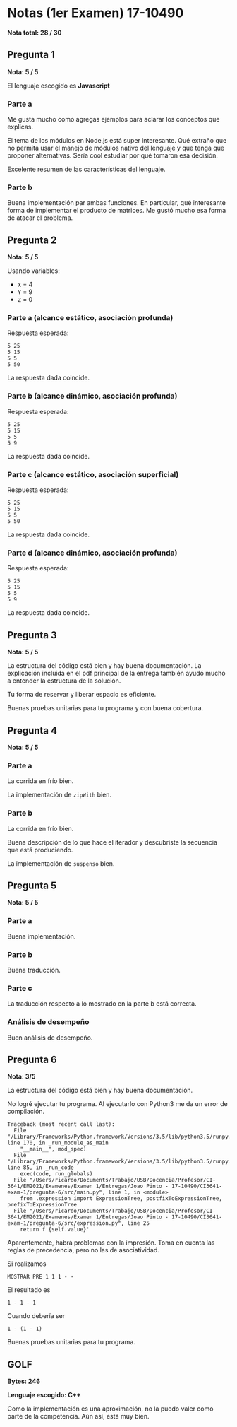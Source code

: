 # Notas (1er Examen) 17-10490

**Nota total: 28 / 30**

## Pregunta 1

**Nota: 5 / 5**

El lenguaje escogido es **Javascript**

### Parte a

Me gusta mucho como agregas ejemplos para aclarar los conceptos que explicas.

El tema de los módulos en Node.js está super interesante. Qué extraño que no permita usar el manejo de módulos nativo del lenguaje y que tenga que proponer alternativas. Sería cool estudiar por qué tomaron esa decisión.

Excelente resumen de las características del lenguaje.

### Parte b

Buena implementación par ambas funciones. En particular, qué interesante forma de implementar el producto de matrices. Me gustó mucho esa forma de atacar el problema.

## Pregunta 2

**Nota: 5 / 5**

Usando variables:

* `X` = 4
* `Y` = 9
* `Z` = 0

### Parte a (alcance estático, asociación profunda)

Respuesta esperada:

```
5 25
5 15
5 5
5 50
```

La respuesta dada coincide.

### Parte b (alcance dinámico, asociación profunda)

Respuesta esperada:

```
5 25
5 15
5 5
5 9
```

La respuesta dada coincide.

### Parte c (alcance estático, asociación superficial)

Respuesta esperada:

```
5 25
5 15
5 5
5 50
```

La respuesta dada coincide.

### Parte d (alcance dinámico, asociación profunda)

Respuesta esperada:

```
5 25
5 15
5 5
5 9
```

La respuesta dada coincide.

## Pregunta 3

**Nota: 5 / 5**

La estructura del código está bien y hay buena documentación. La explicación incluida en el pdf principal de la entrega también ayudó mucho a entender la estructura de la solución.

Tu forma de reservar y liberar espacio es eficiente.

Buenas pruebas unitarias para tu programa y con buena cobertura.

## Pregunta 4

**Nota: 5 / 5**

### Parte a

La corrida en frío bien.

La implementación de `zipWith` bien.

### Parte b

La corrida en frío bien.

Buena descripción de lo que hace el iterador y descubriste la secuencia que está produciendo.

La implementación de `suspenso` bien.

## Pregunta 5

**Nota: 5 / 5**

### Parte a

Buena implementación.

### Parte b

Buena traducción.

### Parte c

La traducción respecto a lo mostrado en la parte b está correcta.

### Análisis de desempeño

Buen análisis de desempeño.

## Pregunta 6

**Nota: 3/5**

La estructura del código está bien y hay buena documentación.

No logré ejecutar tu programa. Al ejecutarlo con Python3 me da un error de compilación.

```
Traceback (most recent call last):
  File "/Library/Frameworks/Python.framework/Versions/3.5/lib/python3.5/runpy.py", line 170, in _run_module_as_main
    "__main__", mod_spec)
  File "/Library/Frameworks/Python.framework/Versions/3.5/lib/python3.5/runpy.py", line 85, in _run_code
    exec(code, run_globals)
  File "/Users/ricardo/Documents/Trabajo/USB/Docencia/Profesor/CI-3641/EM2021/Examenes/Examen 1/Entregas/Joao Pinto - 17-10490/CI3641-exam-1/pregunta-6/src/main.py", line 1, in <module>
    from .expression import ExpressionTree, postfixToExpressionTree, prefixToExpressionTree
  File "/Users/ricardo/Documents/Trabajo/USB/Docencia/Profesor/CI-3641/EM2021/Examenes/Examen 1/Entregas/Joao Pinto - 17-10490/CI3641-exam-1/pregunta-6/src/expression.py", line 25
    return f'{self.value}'
```

Aparentemente, habrá problemas con la impresión. Toma en cuenta las reglas de precedencia, pero no las de asociatividad.

Si realizamos

```
MOSTRAR PRE 1 1 1 - -
```

El resultado es

```
1 - 1 - 1
```

Cuando debería ser

```
1 - (1 - 1)
```

Buenas pruebas unitarias para tu programa.

## GOLF

**Bytes: 246**

**Lenguaje escogido: C++**

Como la implementación es una aproximación, no la puedo valer como parte de la competencia. Aún así, está muy bien.